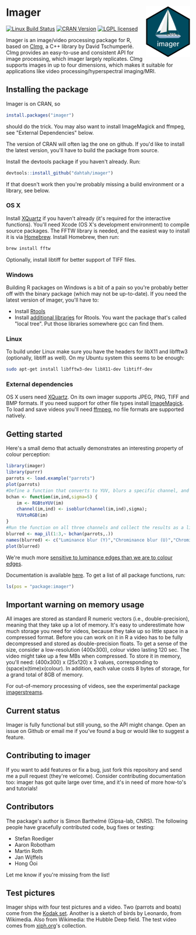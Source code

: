 # Imager <a href='https://CRAN.R-project.org/package=imager'><img src='logo.png' align="right" height="139" /></a>

<!-- badges: start -->
[![Linux Build Status](https://travis-ci.org/dahtah/imager.png?branch=master)](https://travis-ci.org/dahtah/imager/)
[![CRAN Version](https://www.r-pkg.org/badges/version/imager)](https://cran.r-project.org/package=imager)
[![LGPL licensed](https://img.shields.io/badge/license-LGPL--3-blue.svg)](./LICENSE)
<!-- badges: end -->

Imager is an image/video processing package for R, based on [CImg](http://cimg.eu/), a C++ library by David Tschumperlé. CImg provides an easy-to-use and consistent API for image processing, which imager largely replicates. CImg supports images in up to four dimensions, which makes it suitable for applications like video processing/hyperspectral imaging/MRI.

## Installing the package

Imager is on CRAN, so

```r
install.packages("imager")
```

should do the trick. You may also want to install ImageMagick and ffmpeg, see "External Dependencies" below. 

The version of CRAN will often lag the one on github. If you'd like to install the latest version, you'll have to build the package from source. 

Install the devtools package if you haven't already. Run:

```r
devtools::install_github("dahtah/imager")
```

If that doesn't work then you're probably missing a build environment or a library, see below.


### OS X

Install [XQuartz](https://www.xquartz.org/) if you haven't already (it's required for the interactive functions). 
You'll need Xcode (OS X's development environment) to compile source packages. The FFTW library is needed, and the easiest way to install it is via [Homebrew](http://brew.sh/). Install Homebrew, then run:

```sh
brew install fftw
```

Optionally, install libtiff for better support of TIFF files. 

### Windows

Building R packages on Windows is a bit of a pain so you're probably better off with the binary package (which may not be up-to-date). If you need the latest version of imager, you'll have to:

- Install [Rtools](https://cran.r-project.org/bin/windows/Rtools/index.html)
- Install [additional libraries](http://www.stats.ox.ac.uk/pub/Rtools/libs.html) for Rtools. You want the package that's called "local tree". Put those libraries somewhere gcc can find them. 

### Linux

To build under Linux make sure you have the headers for libX11 and libfftw3 (optionally, libtiff as well). On my Ubuntu system this seems to be enough:

```sh
sudo apt-get install libfftw3-dev libX11-dev libtiff-dev
```

### External dependencies

OS X users need [XQuartz](https://www.xquartz.org/). 
On its own imager supports JPEG, PNG, TIFF and BMP formats. If you need support for other file types install [ImageMagick](http://www.imagemagick.org/script/download.php).
To load and save videos you'll need [ffmpeg](http://ffmpeg.org/download.html), no file formats are supported natively.


## Getting started 

Here's a small demo that actually demonstrates an interesting property of colour perception:

```r
library(imager)
library(purrr)
parrots <- load.example("parrots")
plot(parrots)
#Define a function that converts to YUV, blurs a specific channel, and converts back
bchan <- function(im,ind,sigma=5) { 
	im <- RGBtoYUV(im)
	channel(im,ind) <- isoblur(channel(im,ind),sigma); 
	YUVtoRGB(im)
}
#Run the function on all three channels and collect the results as a list
blurred <- map_il(1:3,~ bchan(parrots,.))
names(blurred) <- c("Luminance blur (Y)","Chrominance blur (U)","Chrominance blur (V)")
plot(blurred)
```
	
We're much more [sensitive to luminance edges than we are to colour edges](https://en.wikipedia.org/wiki/Chroma_subsampling). 

Documentation is available [here](http://dahtah.github.io/imager/). To get a list of all package functions, run:

```r
ls(pos = "package:imager")
```

## Important warning on memory usage

All images are stored as standard R numeric vectors (i.e., double-precision), meaning that they take up a lot of memory. It's easy to underestimate how much storage you need for videos, because they take up so little space in a compressed format. Before you can work on it in R a video has to be fully decompressed and stored as double-precision floats. To get a sense of the size, consider a low-resolution (400x300), colour video lasting 120 sec. The video might take up a few MBs when compressed. To store it in memory, you'll need:
(400x300) x (25x120) x 3
values, corresponding to (space)x(time)x(colour). In addition, each value costs 8 bytes of storage, for a grand total of 8GB of memory.

For out-of-memory processing of videos, see the experimental package [imagerstreams](https://github.com/dahtah/imagerstreams). 


## Current status

Imager is fully functional but still young, so the API might change. Open an issue on Github or email me if you've found a bug or would like to suggest a feature.

## Contributing to imager

If you want to add features or fix a bug, just fork this repository and send me a pull request (they're welcome). Consider contributing documentation too: imager has got quite large over time, and it's in need of more how-to's and tutorials! 

## Contributors 

The package's author is Simon Barthelmé (Gipsa-lab, CNRS). The following people have gracefully contributed code, bug fixes or testing:

- Stefan Roediger
- Aaron Robotham
- Martin Roth
- Jan Wijffels
- Hong Ooi

Let me know if you're missing from the list! 

## Test pictures

Imager ships with four test pictures and a video. Two (parrots and boats) come from the [Kodak set](http://r0k.us/graphics/kodak/). Another is a sketch of birds by Leonardo, from Wikimedia. Also from Wikimedia: the Hubble Deep field. 
The test video comes from [xiph.org](https://media.xiph.org/video/derf/)'s collection.
